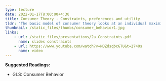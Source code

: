 ```yaml
---
type: lecture
date: 2022-01-17T8:00:00+4:30
title: Consumer Theory - Constraints, preferences and utility
tldr: "The basic model of consumer theory looks at an individual maximizing utility (happiness) with also having constraints helps us understand which goods, and how much of each, to consume."
thumbnail: /static_files/thumbs/consumer_behavior1.jpg
links: 
    - url: /static_files/presentations/2a_Constraints.pdf
      name: slides constraints
    - url: https://www.youtube.com/watch?v=NDZdsqbcGTU&t=2740s
      name: video
---
```

**Suggested Readings:**
- GLS: Consumer Behavior
